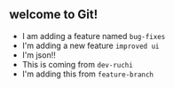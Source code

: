 ## welcome to  Git!
- I am adding a feature named `bug-fixes`
- I'm adding a new feature `improved ui`
- I'm json!!
- This is coming from `dev-ruchi`
- I'm adding this from `feature-branch`